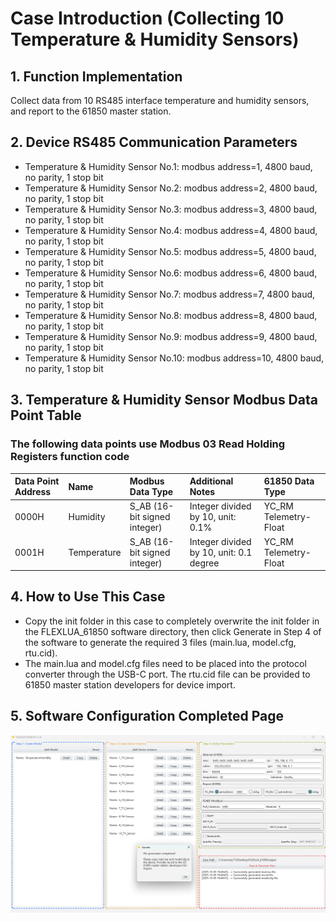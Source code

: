 # Case Introduction (Collecting 10 Temperature & Humidity Sensors)



## 1. Function Implementation

Collect data from 10 RS485 interface temperature and humidity sensors, and report to the 61850 master station.



## 2. Device RS485 Communication Parameters

- Temperature & Humidity Sensor No.1: modbus address=1, 4800 baud, no parity, 1 stop bit
- Temperature & Humidity Sensor No.2: modbus address=2, 4800 baud, no parity, 1 stop bit
- Temperature & Humidity Sensor No.3: modbus address=3, 4800 baud, no parity, 1 stop bit
- Temperature & Humidity Sensor No.4: modbus address=4, 4800 baud, no parity, 1 stop bit
- Temperature & Humidity Sensor No.5: modbus address=5, 4800 baud, no parity, 1 stop bit
- Temperature & Humidity Sensor No.6: modbus address=6, 4800 baud, no parity, 1 stop bit
- Temperature & Humidity Sensor No.7: modbus address=7, 4800 baud, no parity, 1 stop bit
- Temperature & Humidity Sensor No.8: modbus address=8, 4800 baud, no parity, 1 stop bit
- Temperature & Humidity Sensor No.9: modbus address=9, 4800 baud, no parity, 1 stop bit
- Temperature & Humidity Sensor No.10: modbus address=10, 4800 baud, no parity, 1 stop bit



## 3. Temperature & Humidity Sensor Modbus Data Point Table



### The following data points use Modbus 03 Read Holding Registers function code



|Data Point Address|Name|Modbus Data Type|Additional Notes|61850 Data Type|
|:----|:----|:----|:----|:----|
|0000H|Humidity|S_AB (16-bit signed integer)|Integer divided by 10, unit: 0.1%| YC_RM Telemetry-Float|
|0001H|Temperature|S_AB (16-bit signed integer)|Integer divided by 10, unit: 0.1 degree| YC_RM Telemetry-Float|



## 4. How to Use This Case

- Copy the init folder in this case to completely overwrite the init folder in the FLEXLUA_61850 software directory, then click Generate in Step 4 of the software to generate the required 3 files (main.lua, model.cfg, rtu.cid).
- The main.lua and model.cfg files need to be placed into the protocol converter through the USB-C port. The rtu.cid file can be provided to 61850 master station developers for device import.



## 5. Software Configuration Completed Page




![](pic/10dev.png)
